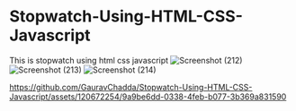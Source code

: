 # Stopwatch-Using-HTML-CSS-Javascript
This is stopwatch using html css javascript
![Screenshot (212)](https://github.com/GauravChadda/Stopwatch-Using-HTML-CSS-Javascript/assets/120672254/0061bbf4-5692-4f24-a1b2-2644552c8623)
![Screenshot (213)](https://github.com/GauravChadda/Stopwatch-Using-HTML-CSS-Javascript/assets/120672254/f7f81575-8a9a-4339-b6fa-54856ecaea68)
![Screenshot (214)](https://github.com/GauravChadda/Stopwatch-Using-HTML-CSS-Javascript/assets/120672254/95403853-23f7-4849-aa54-dea7ac157ba6)


https://github.com/GauravChadda/Stopwatch-Using-HTML-CSS-Javascript/assets/120672254/9a9be6dd-0338-4feb-b077-3b369a831590

